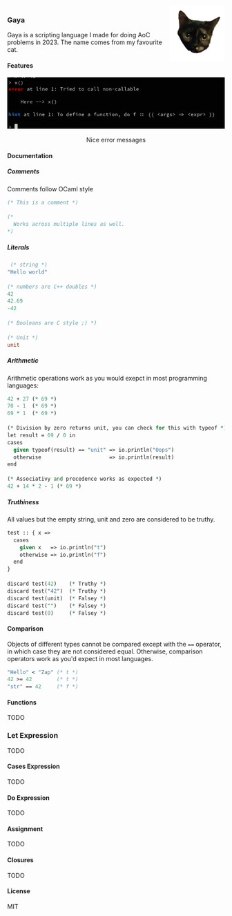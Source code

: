 <img src="./assets/logo/logo_128x128.png" alt="logo" align="right" />

### Gaya

Gaya is a scripting language I made for doing AoC problems in 2023.
The name comes from my favourite cat.

#### Features

<p align="center">
  <img src="./assets/demo/nice_errors.png" alt="nice errors" />
</p>
<p align="center">Nice error messages</p>

#### Documentation

##### Comments

Comments follow OCaml style

```ocaml
(* This is a comment *)

(*
  Works across multiple lines as well.
*)
```

##### Literals

```ocaml
 (* string *)
"Hello world"

(* numbers are C++ doubles *)
42
42.69
-42

(* Booleans are C style ;) *)

(* Unit *)
unit
```

##### Arithmetic

Arithmetic operations work as you would exepct in most programming languages:

```perl
42 + 27 (* 69 *)
70 - 1  (* 69 *)
69 * 1  (* 69 *)

(* Division by zero returns unit, you can check for this with typeof *)
let result = 69 / 0 in
cases
  given typeof(result) == "unit" => io.println("Oops")
  otherwise                      => io.println(result)
end

(* Associativy and precedence works as expected *)
42 + 14 * 2 - 1 (* 69 *)
```

##### Truthiness

All values but the empty string, unit and zero are considered to be truthy.

```perl
test :: { x =>
  cases
    given x   => io.println("t")
    otherwise => io.println("f")
  end
}

discard test(42)    (* Truthy *)
discard test("42")  (* Truthy *)
discard test(unit)  (* Falsey *)
discard test("")    (* Falsey *)
discard test(0)     (* Falsey *)
```

#### Comparison

Objects of different types cannot be compared except with the `==` operator, in
which case they are not considered equal. Otherwise, comparison operators work
as you'd expect in most languages.

```ocaml
"Hello" < "Zap" (* t *)
42 >= 42        (* t *)
"str" == 42     (* f *)
```

#### Functions

TODO

### Let Expression

TODO

#### Cases Expression

TODO

#### Do Expression

TODO

#### Assignment

TODO

#### Closures

TODO

#### License

MIT
